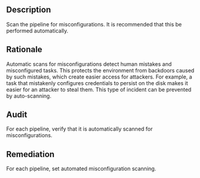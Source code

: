 ## Description

Scan the pipeline for misconfigurations. It is recommended that this be performed
automatically.

## Rationale

Automatic scans for misconfigurations detect human mistakes and misconfigured tasks. This protects the environment from backdoors caused by such mistakes, which create easier access for attackers. For example, a task that mistakenly configures credentials to persist on the disk makes it easier for an attacker to steal them. This type of incident can be prevented by auto-scanning.

## Audit

For each pipeline, verify that it is automatically scanned for misconfigurations.

## Remediation

For each pipeline, set automated misconfiguration scanning.
